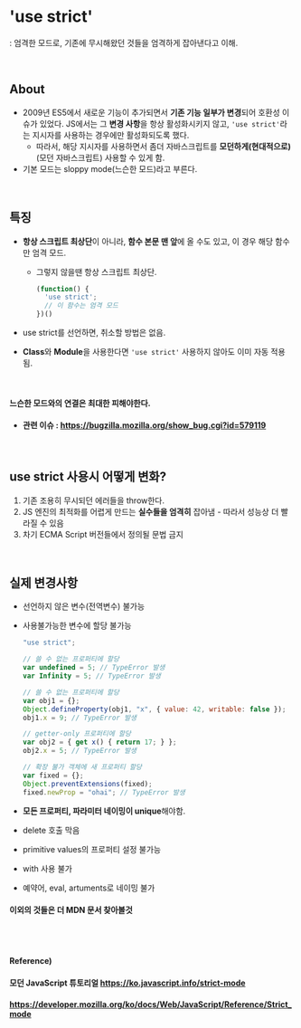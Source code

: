 # 'use strict'

: 엄격한 모드로, 기존에 무시해왔던 것들을 엄격하게 잡아낸다고 이해.

<br>

## About

* 2009년 ES5에서 새로운 기능이 추가되면서 **기존 기능 일부가 변경**되어 호환성 이슈가 있었다. JS에서는 그 **변경 사항**을 항상 활성화시키지 않고, `'use strict'`라는 지시자를 사용하는 경우에만 활성화되도록 했다.
  * 따라서, 해당 지시자를 사용하면서 좀더 자바스크립트를 **모던하게(현대적으로)**(모던 자바스크립트) 사용할 수 있게 함.
* 기본 모드는 sloppy mode(느슨한 모드)라고 부른다.

<br>

## 특징

* **항상 스크립트 최상단**이 아니라, **함수 본문 맨 앞**에 올 수도 있고, 이 경우 해당 함수만 엄격 모드.

  * 그렇지 않을땐 항상 스크립트 최상단.

    ```javascript
    (function() {
      'use strict';
      // 이 함수는 엄격 모드
    })()

* use strict를 선언하면, 취소할 방법은 없음.

* **Class**와 **Module**을 사용한다면 `'use strict'` 사용하지 않아도 이미 자동 적용됨.

<br>

#### 느슨한 모드와의 연결은 최대한 피해야한다.

* #### 관련 이슈 : https://bugzilla.mozilla.org/show_bug.cgi?id=579119

<br>

## use strict 사용시 어떻게 변화?

1. 기존 조용히 무시되던 에러들을 throw한다.
2. JS 엔진의 최적화를 어렵게 만드는 **실수들을 엄격히** 잡아냄 - 따라서 성능상 더 빨라질 수 있음 
3. 차기 ECMA Script 버전들에서 정의될 문법 금지

<br>

## 실제 변경사항

* 선언하지 않은 변수(전역변수) 불가능

* 사용불가능한 변수에 할당 불가능

  ```javascript
  "use strict";
  
  // 쓸 수 없는 프로퍼티에 할당
  var undefined = 5; // TypeError 발생
  var Infinity = 5; // TypeError 발생
  
  // 쓸 수 없는 프로퍼티에 할당
  var obj1 = {};
  Object.defineProperty(obj1, "x", { value: 42, writable: false });
  obj1.x = 9; // TypeError 발생
  
  // getter-only 프로퍼티에 할당
  var obj2 = { get x() { return 17; } };
  obj2.x = 5; // TypeError 발생
  
  // 확장 불가 객체에 새 프로퍼티 할당
  var fixed = {};
  Object.preventExtensions(fixed);
  fixed.newProp = "ohai"; // TypeError 발생
  ```

* **모든 프로퍼티, 파라미터 네이밍이 unique**해야함.

* delete 호출 막음

* primitive values의 프로퍼티 설정 불가능

* with 사용 불가

* 예약어, eval, artuments로 네이밍 불가

#### 이외의 것들은 더 MDN 문서 찾아볼것

<br><br>

#### Reference)

#### 모던 JavaScript 튜토리얼 https://ko.javascript.info/strict-mode

#### https://developer.mozilla.org/ko/docs/Web/JavaScript/Reference/Strict_mode



